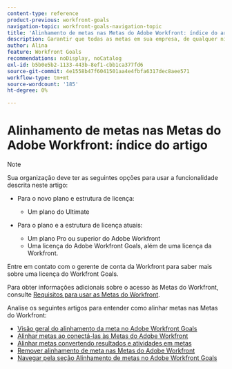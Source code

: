 ```yaml
---
content-type: reference
product-previous: workfront-goals
navigation-topic: workfront-goals-navigation-topic
title: 'Alinhamento de metas nas Metas do Adobe Workfront: índice do artigo'
description: Garantir que todas as metas em sua empresa, de qualquer nível, estejam alinhadas umas às outras e à estratégia geral é uma etapa importante para o sucesso da organização. Saiba mais sobre como alinhar metas no Adobe Workfront nos artigos a seguir.
author: Alina
feature: Workfront Goals
recommendations: noDisplay, noCatalog
exl-id: b5b0e5b2-1133-443b-8ef1-cbb1ca377fd6
source-git-commit: 4e1558b47f6041501aa4e4fbfa6317dec8aee571
workflow-type: tm+mt
source-wordcount: '185'
ht-degree: 0%

---
```


# Alinhamento de metas nas Metas do Adobe Workfront: índice do artigo

<!--Audited P&P only: 4/2025-->

>[!NOTE]
>
>Sua organização deve ter as seguintes opções para usar a funcionalidade descrita neste artigo:
> 
>* Para o novo plano e estrutura de licença:
>    
>   * Um plano do Ultimate
>      
>* Para o plano e a estrutura de licença atuais:
>    
>   * Um plano Pro ou superior do Adobe Workfront
>   * Uma licença do Adobe Workfront Goals, além de uma licença da Workfront.
>    
>Entre em contato com o gerente de conta da Workfront para saber mais sobre uma licença do Workfront Goals.
> 
>Para obter informações adicionais sobre o acesso às Metas do Workfront, consulte [Requisitos para usar as Metas do Workfront](/help/quicksilver/workfront-goals/goal-management/access-needed-for-wf-goals.md).

Analise os seguintes artigos para entender como alinhar metas nas Metas do Workfront:

* [Visão geral do alinhamento da meta no Adobe Workfront Goals](../../workfront-goals/goal-alignment/goal-alignment-overview.md)
* [Alinhar metas ao conectá-las às Metas do Adobe Workfront](../../workfront-goals/goal-alignment/align-goals-by-connecting-them.md)
* [Alinhar metas convertendo resultados e atividades em metas](../../workfront-goals/goal-alignment/align-goals-by-converting-results-activities.md)
* [Remover alinhamento de meta nas Metas do Adobe Workfront](../../workfront-goals/goal-alignment/remove-goal-alignment.md)
* [Navegar pela seção Alinhamento de metas no Adobe Workfront Goals](../../workfront-goals/goal-alignment/navigate-goal-alignment-chart.md)
